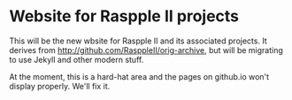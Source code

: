 Website for Raspple II projects
===============================

This will be the new wbsite for Raspple II and its associated projects.  It
derives from <http://github.com/RasppleII/orig-archive>, but will be migrating
to use Jekyll and other modern stuff.

At the moment, this is a hard-hat area and the pages on github.io won't
display properly.  We'll fix it.

